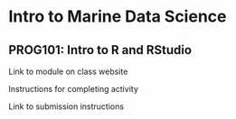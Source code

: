 # Intro to Marine Data Science
## PROG101: Intro to R and RStudio

Link to module on class website

Instructions for completing activity

Link to submission instructions
